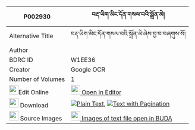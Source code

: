 |P002930|བརྡ་ཡིག་མིང་དོན་གསལ་བའི་སྒྲོན་མེ། 
| --- | --- 
|Alternative Title |བརྡ་ཡིག་མིང་དོན་གསལ་བའི་སྒྲོན་མེ་ཞེས་བྱ་བ་བཞགུས་སོ།
|Author | 
|BDRC ID | W1EE36
|Creator | Google OCR
|Number of Volumes| 1
|<img width="25" src="https://img.icons8.com/color/25/000000/edit-property.png">Edit Online| [<img width="25" src="https://avatars.githubusercontent.com/u/45091458?s=200&v=4"> Open in Editor](http://editor.openpecha.org/P002930)
|<img width="25" src="https://img.icons8.com/fluent/48/000000/download-2.png"/>  Download | [![](https://img.icons8.com/color/20/000000/txt.png)Plain Text](https://github.com/Openpecha/P002930/releases/download/v1/dayik_mingdon_salwa_i_dronme_plain_P002930.zip), [![](https://img.icons8.com/color/20/000000/txt.png)Text with Pagination](https://github.com/Openpecha/P002930/releases/download/v1/dayik_mingdon_salwa_i_dronme_pages_P002930.zip)
|<img width="25" src="https://img.icons8.com/plasticine/100/000000/pictures-folder.png"/>  Source Images | [<img width="25" src="https://library.bdrc.io/icons/BUDA-small.svg"> Images of text file open in BUDA](https://library.bdrc.io/show/bdr:W1EE36)